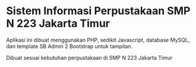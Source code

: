 # Sistem Informasi Perpustakaan SMP N 223 Jakarta Timur

Aplikasi ini dibuat menggunakan PHP, sedikit Javascript, database MySQL, dan template SB Admin 2 Bootstrap untuk tampilan. 

Dibuat sesuai kebutuhan perpustakaan di SMP N 223 Jakarta Timur
